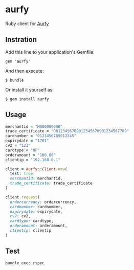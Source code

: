 # aurfy

Ruby client for [Aurfy](http://www.aurfy.com/)

Instration
----------

Add this line to your application's Gemfile:

    gem 'aurfy'

And then execute:

    $ bundle

Or install it yourself as:

    $ gem install aurfy

Usage
-----

```rb
merchantid = "M000000000"
trade_certificate = "D0123456789012345678901234567789"
cardnumber = "0123456789012345"
expirydate = "1701"
cv2 = "123"
cardtype = "UP"
orderamount = "100.00"
clientip = "192.168.0.1"

client = Aurfy::Client.new(
  test: true,
  merchantid: merchantid,
  trade_certificate: trade_certificate
)

client.request(
  ordercurrency: ordercurrency,
  cardnumber: cardnumber,
  expirydate: expirydate,
  cv2: cv2,
  cardtype: cardtype,
  orderamount: orderamount,
  clientip: clientip
)
```

Test
----

```
bundle exec rspec
```
